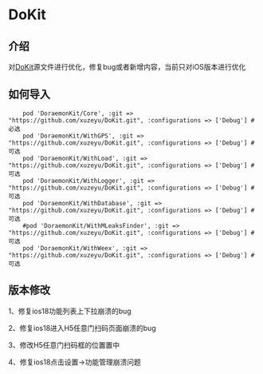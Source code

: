 # DoKit


## 介绍
对[DoKit](https://github.com/didi/DoKit)源文件进行优化，修复bug或者新增内容，当前只对iOS版本进行优化


## 如何导入

```
    pod 'DoraemonKit/Core', :git => "https://github.com/xuzeyu/DoKit.git", :configurations => ['Debug'] #必选
    pod 'DoraemonKit/WithGPS', :git => "https://github.com/xuzeyu/DoKit.git", :configurations => ['Debug'] #可选
    pod 'DoraemonKit/WithLoad', :git => "https://github.com/xuzeyu/DoKit.git", :configurations => ['Debug'] #可选
    pod 'DoraemonKit/WithLogger', :git => "https://github.com/xuzeyu/DoKit.git", :configurations => ['Debug'] #可选
    pod 'DoraemonKit/WithDatabase', :git => "https://github.com/xuzeyu/DoKit.git", :configurations => ['Debug'] #可选
    #pod 'DoraemonKit/WithMLeaksFinder', :git => "https://github.com/xuzeyu/DoKit.git", :configurations => ['Debug'] #可选
    pod 'DoraemonKit/WithWeex', :git => "https://github.com/xuzeyu/DoKit.git", :configurations => ['Debug'] #可选
```

## 版本修改
1、修复ios18功能列表上下拉崩溃的bug

2、修复ios18进入H5任意门扫码页面崩溃的bug

3、修改H5任意门扫码框的位置置中

4、修复ios18点击设置->功能管理崩溃问题

